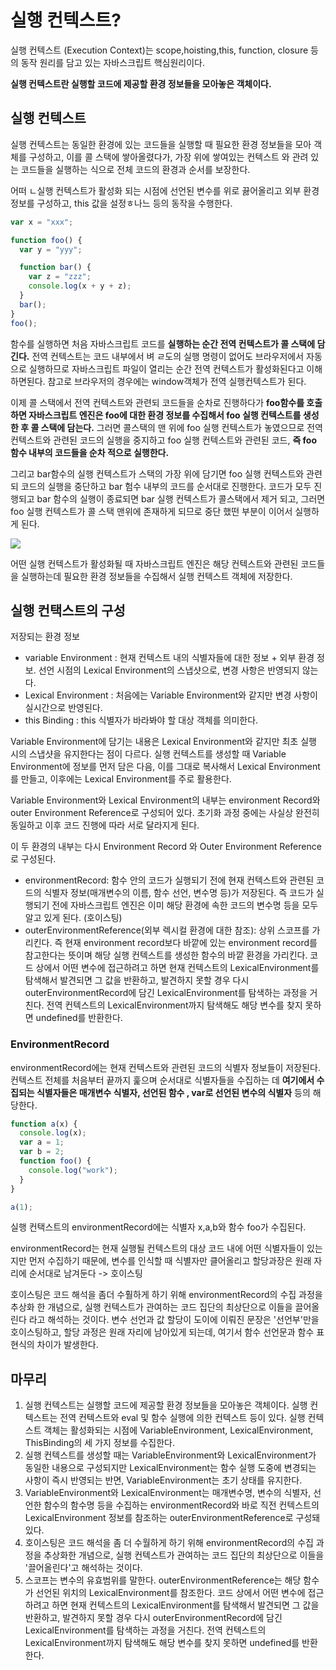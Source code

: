 # 실행 컨텍스트?

실행 컨텍스트 (Execution Context)는 scope,hoisting,this, function, closure 등의 동작 원리를 담고 있는 자바스크립트 핵심원리이다.

**실행 컨텍스트란 실행할 코드에 제공할 환경 정보들을 모아놓은 객체이다.**

## 실행 컨텍스트

실행 컨텍스트는 동일한 환경에 있는 코드들을 실행할 때 필요한 환경 정보들을 모아 객체를 구성하고, 이를 콜 스택에 쌓아올렸다가, 가장 위에 쌓여있는 컨텍스트 와 관려 있는 코드들을 실행하는 식으로 전체 코드의 환경과 순서를 보장한다.

어떠 ㄴ실행 컨텍스트가 활성화 되는 시점에 선언된 변수를 위로 끓어올리고 외부 환경 정보를 구성하고, this 값을 설정ㅎ나느 등의 동작을 수행한다.

```js
var x = "xxx";

function foo() {
  var y = "yyy";

  function bar() {
    var z = "zzz";
    console.log(x + y + z);
  }
  bar();
}
foo();
```

함수를 실행하면 처음 자바스크립트 코드를 **실행하는 순간 전역 컨텍스트가 콜 스택에 담긴다.** 전역 컨텍스트는 코드 내부에서 벼 ㄹ도의 실행 명령이 없어도 브라우저에서 자동으로 실행하므로 자바스크립트 파일이 열리는 순간 전역 컨텍스트가 활성화된다고 이해하면된다. 참고로 브라우저의 경우에는 window객체가 전역 실행컨텍스트가 된다.

이제 콜 스택에서 전역 컨텍스트와 관련되 코드들을 순차로 진행하다가 **foo함수를 호출하면 자바스크립트 엔진은 foo에 대한 환경 정보를 수집해서 foo 실행 컨텍스트를 생성한 후 콜 스택에 담는다.** 그러면 콜스택의 맨 위에 foo 실행 컨텍스트가 놓였으므로 전역 컨텍스트와 관련된 코드의 실행을 중지하고 foo 실행 컨텍스트와 관련된 코드, **즉 foo 함수 내부의 코드들을 순차 적으로 실행한다.**

그리고 bar함수의 실행 컨텍스트가 스택의 가장 위에 담기면 foo 실행 컨텍스트와 관련되 코드의 실행을 중단하고 bar 험수 내부의 코드를 순서대로 진행한다. 코드가 모두 진행되고 bar 함수의 실행이 종료되면 bar 실행 컨텍스트가 콜스택에서 제거 되고, 그러면 foo 실행 컨텍스트가 콜 스택 맨위에 존재하게 되므로 중단 했떤 부분이 이어서 실행하게 된다.

<img src="https://img1.daumcdn.net/thumb/R1280x0/?scode=mtistory2&fname=https%3A%2F%2Fblog.kakaocdn.net%2Fdn%2FbRgruI%2FbtrOUOibKnC%2F8U2Zh6ZmhkcSvWy8Mmjz3K%2Fimg.png">

어떤 실행 컨텍스트가 활성화될 때 자바스크립트 엔진은 해당 컨텍스트와 관련된 코드들을 실행하는데 필요한 환경 정보들을 수집해서 실행 컨텍스트 객체에 저장한다.

## 실행 컨택스트의 구성

저장되는 환경 정보

- variable Environment : 현재 컨텍스트 내의 식별자들에 대한 정보 + 외부 환경 정보. 선언 시점의 Lexical Environment의 스냅샷으로, 변경 사항은 반영되지 않는다.
- Lexical Environment : 처음에는 Variable Environment와 같지만 변경 사항이 실시간으로 반영된다.
- this Binding : this 식별자가 바라봐야 할 대상 객체를 의미한다.

Variable Environment에 담기는 내용은 Lexical Environment와 같지만 최초 실행 시의 스냅샷을 유지한다는 점이 다르다. 실행 컨텍스트를 생성할 때 Variable Environment에 정보를 먼저 담은 다음, 이를 그대로 복사해서 Lexical Environment를 만들고, 이후에는 Lexical Environment를 주로 활용한다.

Variable Environment와 Lexical Environment의 내부는 environment Record와 outer Environment Reference로 구성되어 있다. 초기화 과정 중에는 사실상 완전히 동일하고 이후 코드 진행에 따라 서로 달라지게 된다.

이 두 환경의 내부는 다시 Environment Record 와 Outer Environment Reference 로 구성된다.

- environmentRecord: 함수 안의 코드가 실행되기 전에 현재 컨텍스트와 관련된 코드의 식별자 정보(매개변수의 이름, 함수 선언, 변수명 등)가 저장된다. 즉 코드가 실행되기 전에 자바스크립트 엔진은 이미 해당 환경에 속한 코드의 변수명 등을 모두 알고 있게 된다. (호이스팅)
- outerEnvironmentReference(외부 렉시컬 환경에 대한 참조): 상위 스코프를 가리킨다. 즉 현재 environment record보다 바깥에 있는 environment record를 참고한다는 뜻이며 해당 실행 컨텍스트를 생성한 함수의 바깥 환경을 가리킨다. 코드 상에서 어떤 변수에 접근하려고 하면 현재 컨텍스트의 LexicalEnvironment를 탐색해서 발견되면 그 값을 반환하고, 발견하지 못할 경우 다시 outerEnvironmentRecord에 담긴 LexicalEnvironment를 탐색하는 과정을 거친다. 전역 컨텍스트의 LexicalEnvironment까지 탐색해도 해당 변수를 찾지 못하면 undefined를 반환한다.

### EnvironmentRecord

environmentRecord에는 현재 컨텍스트와 관련된 코드의 식별자 정보들이 저장된다.
컨텍스트 전체를 처음부터 끝까지 훑으며 순서대로 식별자들을 수집하는 데 **여기에서 수집되는 식별자들은 매개변수 식별자, 선언된 함수 , var로 선언된 변수의 식별자** 등의 해당한다.

```js
function a(x) {
  console.log(x);
  var a = 1;
  var b = 2;
  function foo() {
    console.log("work");
  }
}

a(1);
```

실행 컨택스트의 environmentRecord에는 식별자 x,a,b와 함수 foo가 수집된다.

environmentRecord는 현재 실행될 컨텍스트의 대상 코드 내에 어떤 식별자들이 있는지만 먼저 수집하기 때문에, 변수를 인식할 때 식별자만 클어올리고 할당과장은 원래 자리에 순서대로 남겨둔다 -> 호이스팅

호이스팅은 코드 해석을 좀더 수훨하게 하기 위해 environmentRecord의 수집 과정을 추상화 한 개념으로, 실행 컨텍스트가 관여하는 코드 집단의 최상단으로 이들을 끌어올린다 라고 해석하는 것이다. 변수 선언과 값 할당이 도이에 이뤄진 문장은 '선언부'만을 호이스팅하고, 할당 과정은 원래 자리에 남아있게 되는데, 여기서 함수 선언문과 함수 표현식의 차이가 발생한다.

## 마무리

1. 실행 컨텍스트는 실행할 코드에 제공할 환경 정보들을 모아놓은 객체이다. 실행 컨텍스트는 전역 컨텍스트와 eval 및 함수 실행에 의한 컨텍스트 등이 있다. 실행 컨텍스트 객체는 활성화되는 시점에 VariableEnvironment, LexicalEnvironment, ThisBinding의 세 가지 정보를 수집한다.
2. 실행 컨텍스트를 생성할 때는 VariableEnvironment와 LexicalEnvironment가 동일한 내용으로 구성되지만 LexicalEnvironment는 함수 실행 도중에 변경되는 사항이 즉시 반영되는 반면, VariableEnvironment는 초기 상태를 유지한다.
3. VariableEnvironment와 LexicalEnvironment는 매개변수명, 변수의 식별자, 선언한 함수의 함수명 등을 수집하는 environmentRecord와 바로 직전 컨텍스트의 LexicalEnvironment 정보를 참조하는 outerEnvironmentReference로 구성돼 있다.
4. 호이스팅은 코드 해석을 좀 더 수월하게 하기 위해 environmentRecord의 수집 과정을 추상화한 개념으로, 실행 컨텍스트가 관여하는 코드 집단의 최상단으로 이들을 '끌어올린다'고 해석하는 것이다.
5. 스코프는 변수의 유효범위를 말한다. outerEnvironmentReference는 해당 함수가 선언된 위치의 LexicalEnvironment를 참조한다. 코드 상에서 어떤 변수에 접근하려고 하면 현재 컨텍스트의 LexicalEnvironment를 탐색해서 발견되면 그 값을 반환하고, 발견하지 못할 경우 다시 outerEnvironmentRecord에 담긴 LexicalEnvironment를 탐색하는 과정을 거친다. 전역 컨텍스트의 LexicalEnvironment까지 탐색해도 해당 변수를 찾지 못하면 undefined를 반환한다.
